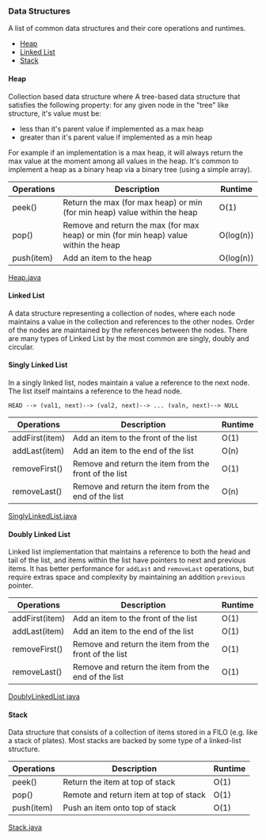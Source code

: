 ### Data Structures

A list of common data structures and their core operations and runtimes.  

  - [Heap](#heap)
  - [Linked List](#linked-list)
  - [Stack](#stack)

#### Heap 

Collection based data structure where 
A tree-based data structure that satisfies the following property: for any given node in the "tree" like structure, it's value must be:
  - less than it's parent value if implemented as a max heap
  - greater than it's parent value if implemented as a min heap

For example if an implementation is a max heap, it will always return the max value at the moment among all values in the heap. It's common to implement a heap as a binary heap via a binary tree (using a simple array).

Operations | Description | Runtime
--- | --- | ---
peek() | Return the max (for max heap) or min (for min heap) value within the heap | O(1)
pop() | Remove and return the max (for max heap) or min (for min heap) value within the heap | O(log(n))
push(item) | Add an item to the heap | O(log(n))

[Heap.java](/src/main/java/com/gnoht/til/datastructures/Heap.java) 


#### Linked List
A data structure representing a collection of nodes, where each node maintains a value in the collection and references to the other nodes. Order of the nodes are maintained by the references between the nodes. There are many types of Linked List by the most common are singly, doubly and circular.

#### Singly Linked List

In a singly linked list, nodes maintain a value a reference to the next node. The list itself maintains a reference to the head node.

```
HEAD --> (val1, next)--> (val2, next)--> ... (valn, next)--> NULL
```

Operations | Description | Runtime
--- | --- | ---
addFirst(item) | Add an item to the front of the list | O(1)
addLast(item) | Add an item to the end of the list | O(n)
removeFirst() | Remove and return the item from the front of the list | O(1)
removeLast() | Remove and return the item from the end of the list | O(n)

[SinglyLinkedList.java](/src/main/java/com/gnoht/til/datastructures/SinglyLinkedList.java)


#### Doubly Linked List

Linked list implementation that maintains a reference to both the head and tail of the list, and items
within the list have pointers to next and previous items. It has better performance for `addLast` and `removeLast` operations, but require extras space and complexity by maintaining an addition `previous`
pointer.

Operations | Description | Runtime
--- | --- | ---
addFirst(item) | Add an item to the front of the list | O(1)
addLast(item) | Add an item to the end of the list | O(1)
removeFirst() | Remove and return the item from the front of the list | O(1)
removeLast() | Remove and return the item from the end of the list | O(1)

[DoublyLinkedList.java](/src/main/java/com/gnoht/til/datastructures/DoublyLinkedList.java)

#### Stack

Data structure that consists of a collection of items stored in a FILO (e.g. like a stack of plates). Most stacks are backed by some type of a linked-list structure.

Operations | Description | Runtime
--- | --- | ---
peek() | Return the item at top of stack | O(1)
pop() | Remote and return item at top of stack | O(1)
push(item) | Push an item onto top of stack | O(1)

[Stack.java](/src/main/java/com/gnoht/til/datastructures/Stack.java)

